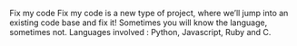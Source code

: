Fix my code
Fix my code is a new type of project, where we’ll jump into an existing code base and fix it! Sometimes you will know the language, sometimes not. Languages involved : Python, Javascript, Ruby and C.
